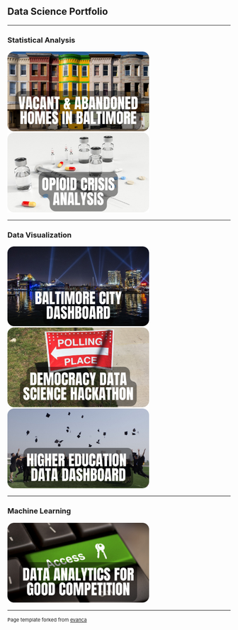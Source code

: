 ## Data Science Portfolio

---

### Statistical Analysis 

<a target="_blank" href="https://rpubs.com/jspayd/vacant-homes-baltimore">
  <img src="images/1.png?raw=true" alt="Vacant & Abandoned Homes in Baltimore" width="320" height="180">
</a>

<a target="_blank" href="https://rpubs.com/jspayd/opioid-crisis">
  <img src="images/2.png?raw=true" alt="Opioid Crisis Analysis" width="320" height="180">
</a>

---

### Data Visualization

<a target="_blank" href="https://sites.google.com/view/jspayd-baltimore-city/home/baltimore-city-dashboard">
  <img src="images/4.png?raw=true" alt="Baltimore City Dashboard" width="320" height="180">
</a>

<a target="_blank" href="https://rpubs.com/jspayd/ddsh2022">
  <img src="images/3.png?raw=true" alt="Democracy Data Science Hackathon" width="320" height="180">
</a>

<a target="_blank" href="https://rpubs.com/jspayd/IPEDS">
  <img src="images/5.png?raw=true" alt="Higher Education Data Dashboard" width="320" height="180">
</a>

---

### Machine Learning

<a target="_blank" href="https://www.kaggle.com/jessspayd">
  <img src="images/6.png?raw=true" alt="Purdue School of Management Data Analytics for Good Case Competition" width="320" height="180">
</a>

---
<p style="font-size:11px">Page template forked from <a href="https://github.com/evanca/quick-portfolio">evanca</a></p>
<!-- Remove above link if you don't want to attibute -->
